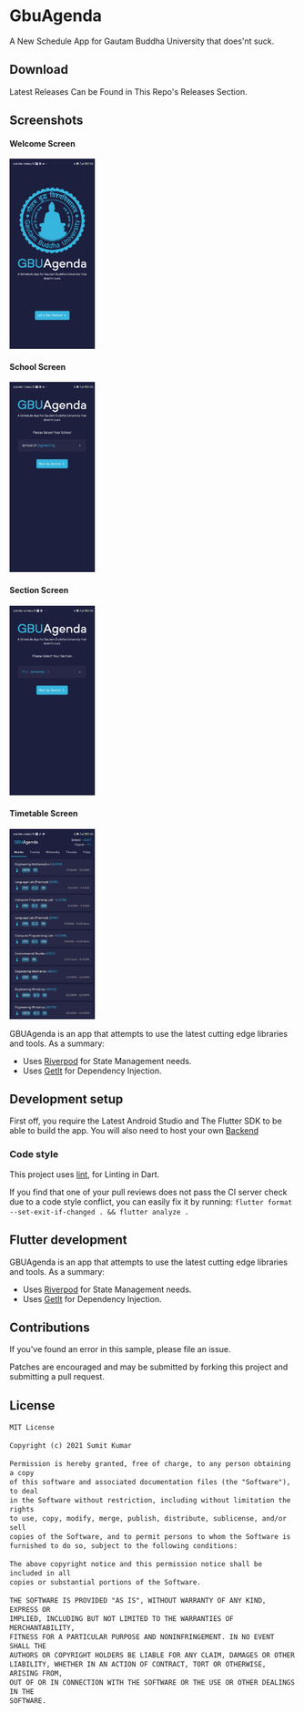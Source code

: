 # GbuAgenda

A New Schedule App for Gautam Buddha University that does'nt suck.

## Download

Latest Releases Can be Found in This Repo's Releases Section.

## Screenshots

#### Welcome Screen
<img src="./art/welcome_screen.jpg" alt="welcome_screen" width="150"/> 

#### School Screen
<img src="./art/school_screen.jpg" alt="school_screen" width="150"/>

#### Section Screen
<img src="./art/section_screen.jpg" alt="section_screen" width="150"/>

#### Timetable Screen
<img src="./art/timetable_screen.jpg" alt="timetable_screen" width="150"/>


GBUAgenda is an app that attempts to use the latest cutting edge libraries and tools. As a summary:

- Uses [Riverpod](https://riverpod.dev) for State Management needs.
- Uses [GetIt](https://pub.dev/packages/get_it) for Dependency Injection.

## Development setup

First off, you require the Latest Android Studio and The Flutter SDK to be able to build the app. You will also need to host your own [Backend](https://github.com/imsk17/GBU-Agenda-Backend)

### Code style

This project uses [lint](https://pub.dev/packages/lint), for Linting in Dart.

If you find that one of your pull reviews does not pass the CI server check due to a code style conflict, you can
easily fix it by running: `flutter format --set-exit-if-changed . && flutter analyze .`

## Flutter development

GBUAgenda is an app that attempts to use the latest cutting edge libraries and tools. As a summary:

- Uses [Riverpod](https://riverpod.dev) for State Management needs.
- Uses [GetIt](https://pub.dev/packages/get_it) for Dependency Injection.

## Contributions

If you've found an error in this sample, please file an issue.

Patches are encouraged and may be submitted by forking this project and
submitting a pull request.

## License

```
MIT License

Copyright (c) 2021 Sumit Kumar

Permission is hereby granted, free of charge, to any person obtaining a copy
of this software and associated documentation files (the "Software"), to deal
in the Software without restriction, including without limitation the rights
to use, copy, modify, merge, publish, distribute, sublicense, and/or sell
copies of the Software, and to permit persons to whom the Software is
furnished to do so, subject to the following conditions:

The above copyright notice and this permission notice shall be included in all
copies or substantial portions of the Software.

THE SOFTWARE IS PROVIDED "AS IS", WITHOUT WARRANTY OF ANY KIND, EXPRESS OR
IMPLIED, INCLUDING BUT NOT LIMITED TO THE WARRANTIES OF MERCHANTABILITY,
FITNESS FOR A PARTICULAR PURPOSE AND NONINFRINGEMENT. IN NO EVENT SHALL THE
AUTHORS OR COPYRIGHT HOLDERS BE LIABLE FOR ANY CLAIM, DAMAGES OR OTHER
LIABILITY, WHETHER IN AN ACTION OF CONTRACT, TORT OR OTHERWISE, ARISING FROM,
OUT OF OR IN CONNECTION WITH THE SOFTWARE OR THE USE OR OTHER DEALINGS IN THE
SOFTWARE.
```
